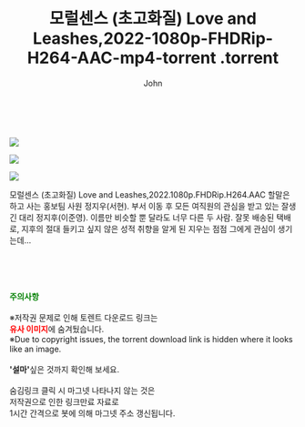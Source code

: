﻿---
layout: post
title:  "                   모럴센스 (초고화질) Love and Leashes,2022-1080p-FHDRip-H264-AAC-mp4-torrent                .torrent"
author: John
categories: [ 영화 ]
tags: [  ]
image: https://torrentrj59.com/uploadfile/full/26bf56603ed39a97923892fd0f5e173604058fc7.jpg"/></p><p><img src="https://torrentrj59.com/uploadfile/full/c96eacbbe5578ab988246a90a74b8f95a78061fa.jpg"/></p><p><img src="https://torrentrj59.com/uploadfile/full/fd97cef031ee6f4b41a47f2f9edf2b8a783e09a9.jpg 
description: "                   모럴센스 (초고화질) Love and Leashes,2022-1080p-FHDRip-H264-AAC-mp4-torrent                 torrent 정보 공유"
toc: true
toc_sticky: true
---

<br>
<p><img src="https://torrentrj59.com/uploadfile/full/26bf56603ed39a97923892fd0f5e173604058fc7.jpg"/></p><p><img src="https://torrentrj59.com/uploadfile/full/c96eacbbe5578ab988246a90a74b8f95a78061fa.jpg"/></p><p><img src="https://torrentrj59.com/uploadfile/full/fd97cef031ee6f4b41a47f2f9edf2b8a783e09a9.jpg"/></p>
 모럴센스 (초고화질) Love and Leashes,2022.1080p.FHDRip.H264.AAC 할말은 하고 사는 홍보팀 사원 정지우(서현). 부서 이동 후 모든 여직원의 관심을 받고 있는 잘생긴 대리 정지후(이준영). 이름만 비슷할 뿐 달라도 너무 다른 두 사람. 잘못 배송된 택배로, 지후의 절대 들키고 싶지 않은 성적 취향을 알게 된 지우는 점점 그에게 관심이 생기는데… 
    
<br><br><br>
<p data-ke-size="size16"><b><span style="color: green;">주의사항</span></b><br /><br />※저작권 문제로 인해 토렌트 다운로드 링크는<br /><b><span style="color: red;">유사 이미지</span></b>에 숨겨뒀습니다.<br />※Due to copyright issues, the torrent download link is hidden where it looks like an image.<br /><br /><b>'설마'</b>싶은 것까지 확인해 보세요.<br /><br />숨김링크 클릭 시 마그넷 나타나지 않는 것은<br />저작권으로 인한 링크만료 자료로<br />1시간 간격으로 봇에 의해 마그넷 주소 갱신됩니다.</p>
